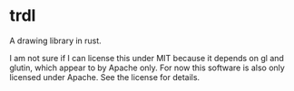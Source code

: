 # trdl
A drawing library in rust.

I am not sure if I can license this under MIT because it depends on gl and glutin, which appear to by Apache only.
For now this software is also only licensed under Apache. See the license for details.
